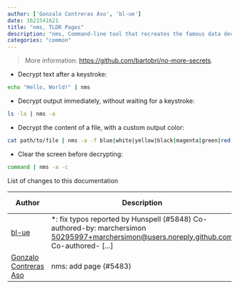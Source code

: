 ```yaml
---
author: ['Gonzalo Contreras Aso', 'bl-ue']
date: 1621541621
title: "nms, TLDR Pages"
description: "nms, Command-line tool that recreates the famous data decryption effect seen in the 1992 movie Sneakers from stdin."
categories: "common"
---
```

> More information: <https://github.com/bartobri/no-more-secrets>.

- Decrypt text after a keystroke:

```bash
echo "Hello, World!" | nms
```

- Decrypt output immediately, without waiting for a keystroke:

```bash
ls -la | nms -a
```

- Decrypt the content of a file, with a custom output color:

```bash
cat path/to/file | nms -a -f blue|white|yellow|black|magenta|green|red
```

- Clear the screen before decrypting:

```bash
command | nms -a -c
```
List of changes to this documentation


Author | Description | ISO 8601 Date | GitHub link
------|-----|-----|-----
[bl-ue](mailto:54780737+bl-ue@users.noreply.github.com) | *: fix typos reported by Hunspell (#5848) Co-authored-by: marchersimon <50295997+marchersimon@users.noreply.github.com> Co-authored- [...] | 2021-05-20T22:13:41 | [8ebd171d6f00](https://github.com/tldr-pages/tldr/commit/8ebd171d6f001698709fefc02b1fd5cc9f3a99c4)
[Gonzalo Contreras Aso](mailto:61254163+goznalo-git@users.noreply.github.com) | nms: add page (#5483) | 2021-03-25T22:55:28 | [e7421cee1358](https://github.com/tldr-pages/tldr/commit/e7421cee1358e1c59ead1e1e3b9f0922f4dd736b)

